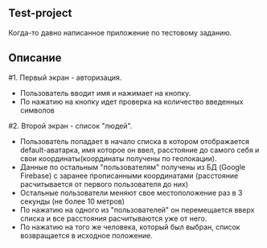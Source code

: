 ## Test-project

Когда-то давно написанное приложение по тестовому заданию.

## Описание

#1. Первый экран - авторизация. 

* Пользователь вводит имя и нажимает на кнопку.
* По нажатию на кнопку идет проверка на количество введенных символов

#2. Второй экран - список "людей". 

* Пользователь попадает в начало списка в котором отображается default-аватарка, имя которое он
ввел, расстояние до самого себя и свои координаты(координаты получены по геолокации). 
* Данные по остальным "пользователям" получены из БД (Google Firebase) с заранее прописанными
координатами (расстояние расчитывается от первого пользователя до них)
* Остальные пользователи меняют свое местоположение раз в 3 секунды (не более 10 метров)
* По нажатию на одного из "пользователей" он перемещается вверх списка и все расстояния 
расчитываются уже от него.
* По нажатию на того же человека, который был выбран, список 
возвращается в исходное положение.
